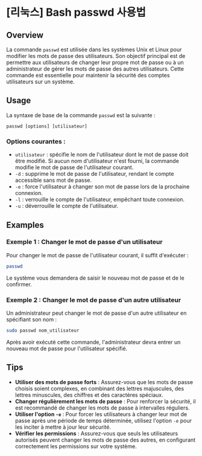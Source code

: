 # [리눅스] Bash passwd 사용법

## Overview
La commande `passwd` est utilisée dans les systèmes Unix et Linux pour modifier les mots de passe des utilisateurs. Son objectif principal est de permettre aux utilisateurs de changer leur propre mot de passe ou à un administrateur de gérer les mots de passe des autres utilisateurs. Cette commande est essentielle pour maintenir la sécurité des comptes utilisateurs sur un système.

## Usage
La syntaxe de base de la commande `passwd` est la suivante :

```
passwd [options] [utilisateur]
```

### Options courantes :
- `utilisateur` : spécifie le nom de l'utilisateur dont le mot de passe doit être modifié. Si aucun nom d'utilisateur n'est fourni, la commande modifie le mot de passe de l'utilisateur courant.
- `-d` : supprime le mot de passe de l'utilisateur, rendant le compte accessible sans mot de passe.
- `-e` : force l'utilisateur à changer son mot de passe lors de la prochaine connexion.
- `-l` : verrouille le compte de l'utilisateur, empêchant toute connexion.
- `-u` : déverrouille le compte de l'utilisateur.

## Examples
### Exemple 1 : Changer le mot de passe d'un utilisateur
Pour changer le mot de passe de l'utilisateur courant, il suffit d'exécuter :

```bash
passwd
```

Le système vous demandera de saisir le nouveau mot de passe et de le confirmer.

### Exemple 2 : Changer le mot de passe d'un autre utilisateur
Un administrateur peut changer le mot de passe d'un autre utilisateur en spécifiant son nom :

```bash
sudo passwd nom_utilisateur
```

Après avoir exécuté cette commande, l'administrateur devra entrer un nouveau mot de passe pour l'utilisateur spécifié.

## Tips
- **Utiliser des mots de passe forts** : Assurez-vous que les mots de passe choisis soient complexes, en combinant des lettres majuscules, des lettres minuscules, des chiffres et des caractères spéciaux.
- **Changer régulièrement les mots de passe** : Pour renforcer la sécurité, il est recommandé de changer les mots de passe à intervalles réguliers.
- **Utiliser l'option `-e`** : Pour forcer les utilisateurs à changer leur mot de passe après une période de temps déterminée, utilisez l'option `-e` pour les inciter à mettre à jour leur sécurité.
- **Vérifier les permissions** : Assurez-vous que seuls les utilisateurs autorisés peuvent changer les mots de passe des autres, en configurant correctement les permissions sur votre système.